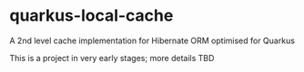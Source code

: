 # quarkus-local-cache

A 2nd level cache implementation for Hibernate ORM optimised for Quarkus

This is a project in very early stages; more details TBD
